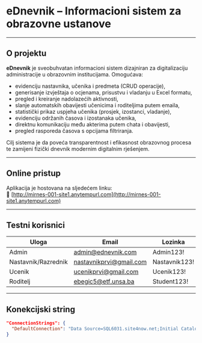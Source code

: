 # eDnevnik – Informacioni sistem za obrazovne ustanove

---

## O projektu

**eDnevnik** je sveobuhvatan informacioni sistem dizajniran za digitalizaciju administracije u obrazovnim institucijama. Omogućava:

- evidenciju nastavnika, učenika i predmeta (CRUD operacije),
- generisanje izvještaja o ocjenama, prisustvu i vladanju u Excel formatu,
- pregled i kreiranje nadolazećih aktivnosti,
- slanje automatskih obavijesti učenicima i roditeljima putem emaila,
- statistički prikaz uspjeha učenika (prosjek, izostanci, vladanje),
- evidenciju održanih časova i izostanaka učenika,
- direktnu komunikaciju među akterima putem chata i obavijesti,
- pregled rasporeda časova s opcijama filtriranja.

Cilj sistema je da poveća transparentnost i efikasnost obrazovnog procesa te zamijeni fizički dnevnik modernim digitalnim rješenjem.

---

## Online pristup

Aplikacija je hostovana na sljedećem linku:  
🔗 [http://mirnes-001-site1.anytempurl.com](http://mirnes-001-site1.anytempurl.com)

---

## Testni korisnici

| Uloga    | Email                     | Lozinka       |
|---------------------|---------------------------|---------------|
| Admin               | admin@ednevnik.com        | Admin123!     |
| Nastavnik/Razrednik | nastavnikprvi@gmail.com   | Nastavnik123! |
| Ucenik              | ucenikprvi@gmail.com      | Ucenik123!    |
| Roditelj            | ebegic5@etf.unsa.ba       | Student123!   |

---

## Konekcijski string

```json
"ConnectionStrings": {
  "DefaultConnection": "Data Source=SQL6031.site4now.net;Initial Catalog=db_aba372_ednevnik;User Id=db_aba372_ednevnik_admin;Password=japan2023"
}
